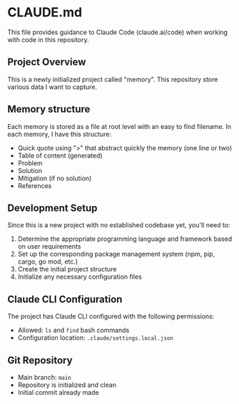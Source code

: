 # CLAUDE.md

This file provides guidance to Claude Code (claude.ai/code) when working with code in this repository.

## Project Overview

This is a newly initialized project called "memory". This repository store various data I want to capture.

## Memory structure

Each memory is stored as a file at root level with an easy to find filename. In each memory, I have this structure:

- Quick quote using ">" that abstract quickly the memory (one line or two)
- Table of content (generated)
- Problem
- Solution
- Mitigation (if no solution)
- References

## Development Setup

Since this is a new project with no established codebase yet, you'll need to:

1. Determine the appropriate programming language and framework based on user requirements
2. Set up the corresponding package management system (npm, pip, cargo, go mod, etc.)
3. Create the initial project structure
4. Initialize any necessary configuration files

## Claude CLI Configuration

The project has Claude CLI configured with the following permissions:
- Allowed: `ls` and `find` bash commands
- Configuration location: `.claude/settings.local.json`

## Git Repository

- Main branch: `main`
- Repository is initialized and clean
- Initial commit already made
